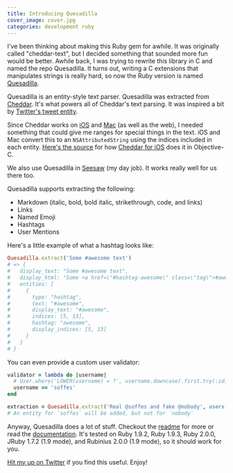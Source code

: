 ```yaml
---
title: Introducing Quesadilla
cover_image: cover.jpg
categories: development ruby
---
```



I've been thinking about making this Ruby gem for awhile. It was originally called "cheddar-text", but I decided something that sounded more fun would be better. Awhile back, I was trying to rewrite this library in C and named the repo Quesadilla. It turns out, writing a C extensions that manipulates strings is really hard, so now the Ruby version is named [Quesadilla](https://github.com/soffes/quesadilla).

Quesadilla is an entity-style text parser. Quesadilla was extracted from [Cheddar](https://cheddarapp.com). It's what powers all of Cheddar's text parsing. It was inspired a bit by [Twitter's tweet entity](https://dev.twitter.com/docs/tweet-entities).

Since Cheddar works on [iOS](https://cheddarapp.com/ios) and [Mac](https://cheddarapp.com/mac) (as well as the web), I needed something that could give me ranges for special things in the text. iOS and Mac convert this to an `NSAttributedString` using the indices included in each entity. [Here's the source](https://github.com/nothingmagical/cheddar-ios/blob/master/Classes/CDKTask+CheddariOSAdditions.m#L35) for how [Cheddar for iOS](https://cheddarapp.com/ios) does it in Objective-C.

We also use Quesadilla in [Seesaw](https://seesaw.co) (my day job). It works really well for us there too.

Quesadilla supports extracting the following:

* Markdown (italic, bold, bold italic, strikethrough, code, and links)
* Links
* Named Emoji
* Hashtags
* User Mentions

Here's a little example of what a hashtag looks like:

``` ruby
Quesadilla.extract('Some #awesome text')
# => {
#   display_text: "Some #awesome text",
#   display_html: "Some <a href=\"#hashtag-awesome\" class=\"tag\">#awesome</a> text",
#   entities: [
#     {
#       type: "hashtag",
#       text: "#awesome",
#       display_text: "#awesome",
#       indices: [5, 13],
#       hashtag: "awesome",
#       display_indices: [5, 13]
#     }
#   ]
# }
```

You can even provide a custom user validator:

``` ruby
validator = lambda do |username|
  # User.where('LOWER(username) = ?', username.downcase).first.try(:id)
  username == 'soffes'
end

extraction = Quesadilla.extract('Real @soffes and fake @nobody', users: true, user_validator: validator)
# An entity for `soffes` will be added, but not for `nobody`
```

Anyway, Quesadilla does a lot of stuff. Checkout the [readme](https://github.com/soffes/quesadilla#readme) for more or read the [documentation](http://rubydoc.info/github/soffes/quesadilla/master/frames). It's tested on Ruby 1.9.2, Ruby 1.9.3, Ruby 2.0.0, JRuby 1.7.2 (1.9 mode), and Rubinius 2.0.0 (1.9 mode), so it should work for you.

[Hit my up on Twitter](https://twitter.com/soffes) if you find this useful. Enjoy!
